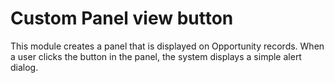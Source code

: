 # Custom Panel view button

This module creates a panel that is displayed on Opportunity records. When a user clicks the button in the panel, the system 
displays a simple alert dialog.
